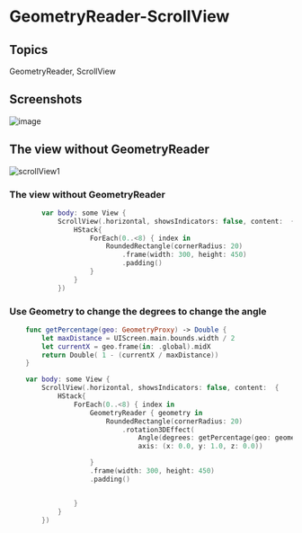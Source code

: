 # GeometryReader-ScrollView
## Topics
GeometryReader, ScrollView
## Screenshots
![image](https://user-images.githubusercontent.com/103715094/167536538-3783cd11-0034-4229-a91e-1fe0afc26822.png)

## The view without GeometryReader
![scrollView1](https://user-images.githubusercontent.com/103715094/167535356-0d74eea9-40e7-4942-a9c3-e87ce45af2ba.jpg)

### The view without GeometryReader
```swift
        var body: some View {
            ScrollView(.horizontal, showsIndicators: false, content:  {
                HStack{
                    ForEach(0..<8) { index in
                        RoundedRectangle(cornerRadius: 20)
                            .frame(width: 300, height: 450)
                            .padding()
                    }
                }
            })

```
### Use Geometry to change the degrees to change the angle
```swift
    func getPercentage(geo: GeometryProxy) -> Double {
        let maxDistance = UIScreen.main.bounds.width / 2
        let currentX = geo.frame(in: .global).midX
        return Double( 1 - (currentX / maxDistance))
    }

    var body: some View {
        ScrollView(.horizontal, showsIndicators: false, content:  {
            HStack{
                ForEach(0..<8) { index in
                    GeometryReader { geometry in
                        RoundedRectangle(cornerRadius: 20)
                            .rotation3DEffect(
                                Angle(degrees: getPercentage(geo: geometry) * 20),
                                axis: (x: 0.0, y: 1.0, z: 0.0))

                    }
                    .frame(width: 300, height: 450)
                    .padding()


                }
            }
        })
```

